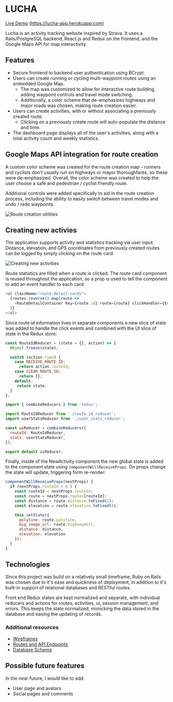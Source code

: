 # LUCHA

[Live Demo]() (https://lucha-app.herokuapp.com)

Lucha is an activity tracking website inspired by Strava. It uses a
Rails/PostgreSQL backend, React.js and Redux on the frontend,
and the Google Maps API for map interactivity.

## Features
* Secure frontend to backend user authentication using BCrypt.
* Users can create running or cycling multi-waypoint routes using an embedded Google Map.
  * The map was customized to allow for interactive route building, adding waypoint controls and travel mode switching.
  * Additionally, a color scheme that de-emphasizes highways and major roads was chosen, making route creation easier.
* Users can create activities, with or without associating a previously created route.
  * Clicking on a previously create route will auto-populate the distance and time.
* The dashboard page displays all of the user's activities, along with a total activity count and weekly statistics.

## Google Maps API integration for route creation
A custom color scheme was created for the route creation map - runners and cyclists don't usually run on highways or mayor thoroughfares, so these were de-emphasized. Overall, the color scheme was created to help the user choose a safe and pedestrian / cyclist friendly route.

Additional controls were added specifically to aid in the route creation process, including the ability to easily switch between travel modes and undo / redo waypoints.

![Route creation utilities](https://github.com/azuzunaga/lucha-readme-assets/blob/master/route_creation.gif)

## Creating new activies
The application supports activity and statistics tracking via user input. Distance, elevation, and GPS coordinates from previously created routes can be logged by simply clicking on the route card.

![Creating new activities](https://github.com/azuzunaga/lucha-readme-assets/blob/master/new_activity.gif)


Route statistics are filled when a route is clicked. The route card component is reused throughout the application, so a prop is used to tell the component to add an event handler to each card:

```js
<ul className="route-detail-cards">
  {routes.reverse().map(route =>
    <RouteDetailContainer key={route.id} route={route} clickHandler={true} />
  )}
</ul>
```

Since route id information lives in separate components a new slice of state was added to handle the click events and combined with the UI slice of state in the Redux store:

```js
const RouteIdReducer = (state = {}, action) => {
  Object.freeze(state);

  switch (action.type) {
    case RECEIVE_ROUTE_ID:
      return action.routeId;
    case CLEAR_ROUTE_ID:
      return {};
    default:
     return state;
  }
};
```

```js
import { combineReducers } from 'redux';

import RouteIdReducer from './route_id_reducer';
import userStatsReducer from './user_stats_reducer';

const uiReducer = combineReducers({
  routeId: RouteIdReducer,
  stats: userStatsReducer,
});

export default uiReducer;
```

Finally, inside of the NewActivity component the new global state is added to the component state using `componentWillReceiveProps`. On props change the state will update, triggering form re-render:

```js
componentWillReceiveProps(nextProps) {
  if (nextProps.routeId > 0 ) {
    const routeId = nextProps.routeId;
    const route = nextProps.routes[routeId];
    const distance = route.distance.toFixed(2);
    const elevation = route.elevation.toFixed(0);

    this.setState({
      polyline: route.polyline,
      big_image_url: route.bigImageUrl,
      distance: distance,
      elevation: elevation
    });
  }
}
```

## Technologies
Since this project was build on a relatively small timeframe, Ruby on Rails was chosen due to it's ease and quickness of deployment, in addition to it's built-in support of relational databases and RESTful routes.

Front end Redux states are kept normalized and separate, with individual reducers and actions for routes, activities, ui, session management, and errors. This keeps the state normalized, mimicking the data stored in the database and easing the updating of records.

### Additional resources
+ [Wireframes](https://github.com/azuzunaga/lucha/wiki/Wireframes)
+ [Routes and API Endpoints](https://github.com/azuzunaga/lucha/wiki/Routes)
+ [Database Schema](https://github.com/azuzunaga/lucha/wiki/Schema)

## Possible future features
In the near future, I would like to add:

+ User page and avatars
+ Social pages and comments
